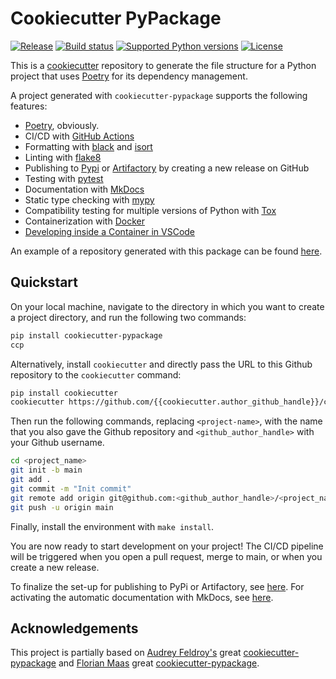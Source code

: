 
# Cookiecutter PyPackage

[![Release](https://img.shields.io/github/v/release/{{cookiecutter.author_github_handle}}/cookiecutter-pypackage)](https://pypi.org/project/cookiecutter-pypackage/)
[![Build status](https://img.shields.io/github/workflow/status/{{cookiecutter.author_github_handle}}/cookiecutter-pypackage/merge-to-main)](https://img.shields.io/github/workflow/status/{{cookiecutter.author_github_handle}}/cookiecutter-pypackage/merge-to-main)
[![Supported Python versions](https://img.shields.io/pypi/pyversions/cookiecutter-pypackage)](https://pypi.org/project/cookiecutter-pypackage/)
[![License](https://img.shields.io/github/license/{{cookiecutter.author_github_handle}}/cookiecutter-pypackage)](https://img.shields.io/github/license/{{cookiecutter.author_github_handle}}/cookiecutter-pypackage)

This is a [cookiecutter](https://github.com/cookiecutter/cookiecutter)
repository to generate the file structure for a Python project that uses
[Poetry](https://python-poetry.org/) for its dependency management.

A project generated with ``cookiecutter-pypackage`` supports the following features:

- [Poetry](https://python-poetry.org/), obviously.
- CI/CD with [GitHub Actions](https://github.com/features/actions)
- Formatting with [black](https://pypi.org/project/black/) and [isort](https://pycqa.github.io/isort/index.html)
- Linting with [flake8](https://flake8.pycqa.org/en/latest/)
- Publishing to [Pypi](https://pypi.org) or [Artifactory](https://jfrog.com/artifactory) by creating a new release on GitHub
- Testing with [pytest](https://docs.pytest.org/en/7.1.x/)
- Documentation with [MkDocs](https://www.mkdocs.org/)
- Static type checking with [mypy](https://mypy.readthedocs.io/en/stable/)
- Compatibility testing for multiple versions of Python with [Tox](https://tox.wiki/en/latest/)
- Containerization with [Docker](https://www.docker.com/)
- [Developing inside a Container in VSCode](https://code.visualstudio.com/docs/remote/containers)

An example of a repository generated with this package can be found [here](https://github.com/{{cookiecutter.author_github_handle}}/cookiecutter-pypackage-example).

## Quickstart

On your local machine, navigate to the directory in which you want to
create a project directory, and run the following two commands:

``` bash
pip install cookiecutter-pypackage
ccp
```

Alternatively, install `cookiecutter` and directly pass the URL to this
Github repository to the `cookiecutter` command:

``` bash
pip install cookiecutter
cookiecutter https://github.com/{{cookiecutter.author_github_handle}}/cookiecutter-pypackage.git
```

Then run the following commands, replacing `<project-name>`, with the
name that you also gave the Github repository and
`<github_author_handle>` with your Github username.

``` bash
cd <project_name>
git init -b main
git add .
git commit -m "Init commit"
git remote add origin git@github.com:<github_author_handle>/<project_name>.git
git push -u origin main
```

Finally, install the environment with `make install`.

You are now ready to start development on your project! The CI/CD pipeline will be triggered when you open a pull request, merge to main, or when you create a new release.

To finalize the set-up for publishing to PyPi or Artifactory, see [here](./features/publishing.md#set-up-for-pypi). For activating the automatic documentation with MkDocs, see [here](./features/mkdocs.md#enabling-the-documentation-on-github).

## Acknowledgements

This project is partially based on [Audrey
Feldroy's](https://github.com/audreyfeldroy) great
[cookiecutter-pypackage](https://github.com/audreyfeldroy/cookiecutter-pypackage) and [
Florian Maas](https://github.com/fpgmaas/) great [cookiecutter-pypackage](https://github.com/fpgmaas/cookiecutter-pypackage).
